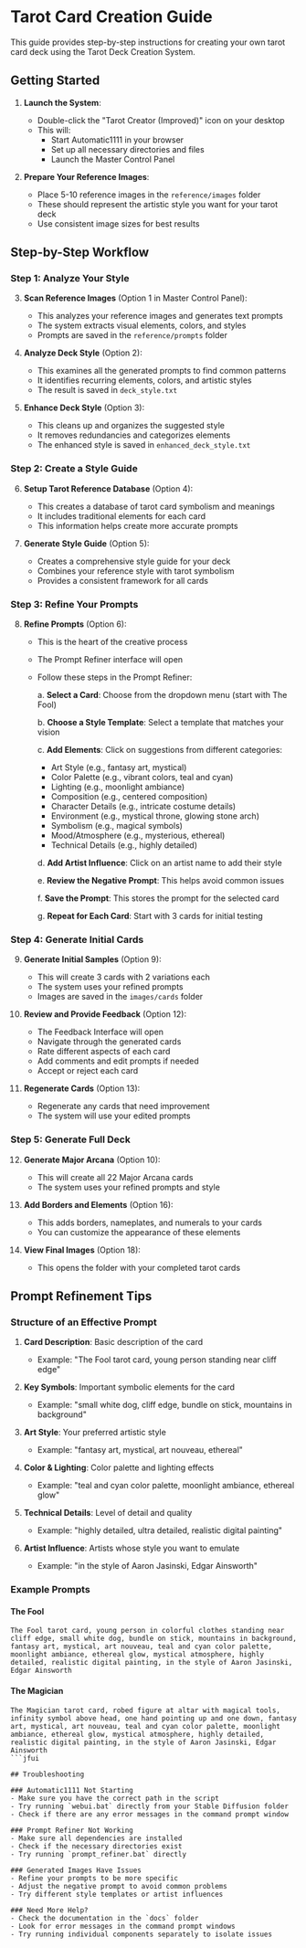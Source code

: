 # Tarot Card Creation Guide

This guide provides step-by-step instructions for creating your own tarot card deck using the Tarot Deck Creation System.

## Getting Started

1. **Launch the System**:
   - Double-click the "Tarot Creator (Improved)" icon on your desktop
   - This will:
     - Start Automatic1111 in your browser
     - Set up all necessary directories and files
     - Launch the Master Control Panel

2. **Prepare Your Reference Images**:
   - Place 5-10 reference images in the `reference/images` folder
   - These should represent the artistic style you want for your tarot deck
   - Use consistent image sizes for best results

## Step-by-Step Workflow

### Step 1: Analyze Your Style

3. **Scan Reference Images** (Option 1 in Master Control Panel):
   - This analyzes your reference images and generates text prompts
   - The system extracts visual elements, colors, and styles
   - Prompts are saved in the `reference/prompts` folder

4. **Analyze Deck Style** (Option 2):
   - This examines all the generated prompts to find common patterns
   - It identifies recurring elements, colors, and artistic styles
   - The result is saved in `deck_style.txt`

5. **Enhance Deck Style** (Option 3):
   - This cleans up and organizes the suggested style
   - It removes redundancies and categorizes elements
   - The enhanced style is saved in `enhanced_deck_style.txt`

### Step 2: Create a Style Guide

6. **Setup Tarot Reference Database** (Option 4):
   - This creates a database of tarot card symbolism and meanings
   - It includes traditional elements for each card
   - This information helps create more accurate prompts

7. **Generate Style Guide** (Option 5):
   - Creates a comprehensive style guide for your deck
   - Combines your reference style with tarot symbolism
   - Provides a consistent framework for all cards

### Step 3: Refine Your Prompts

8. **Refine Prompts** (Option 6):
   - This is the heart of the creative process
   - The Prompt Refiner interface will open
   - Follow these steps in the Prompt Refiner:

     a. **Select a Card**: Choose from the dropdown menu (start with The Fool)

     b. **Choose a Style Template**: Select a template that matches your vision

     c. **Add Elements**: Click on suggestions from different categories:
        - Art Style (e.g., fantasy art, mystical)
        - Color Palette (e.g., vibrant colors, teal and cyan)
        - Lighting (e.g., moonlight ambiance)
        - Composition (e.g., centered composition)
        - Character Details (e.g., intricate costume details)
        - Environment (e.g., mystical throne, glowing stone arch)
        - Symbolism (e.g., magical symbols)
        - Mood/Atmosphere (e.g., mysterious, ethereal)
        - Technical Details (e.g., highly detailed)

     d. **Add Artist Influence**: Click on an artist name to add their style

     e. **Review the Negative Prompt**: This helps avoid common issues

     f. **Save the Prompt**: This stores the prompt for the selected card

     g. **Repeat for Each Card**: Start with 3 cards for initial testing

### Step 4: Generate Initial Cards

9. **Generate Initial Samples** (Option 9):
   - This will create 3 cards with 2 variations each
   - The system uses your refined prompts
   - Images are saved in the `images/cards` folder

10. **Review and Provide Feedback** (Option 12):
    - The Feedback Interface will open
    - Navigate through the generated cards
    - Rate different aspects of each card
    - Add comments and edit prompts if needed
    - Accept or reject each card

11. **Regenerate Cards** (Option 13):
    - Regenerate any cards that need improvement
    - The system will use your edited prompts

### Step 5: Generate Full Deck

12. **Generate Major Arcana** (Option 10):
    - This will create all 22 Major Arcana cards
    - The system uses your refined prompts and style

13. **Add Borders and Elements** (Option 16):
    - This adds borders, nameplates, and numerals to your cards
    - You can customize the appearance of these elements

14. **View Final Images** (Option 18):
    - This opens the folder with your completed tarot cards

## Prompt Refinement Tips

### Structure of an Effective Prompt

1. **Card Description**: Basic description of the card
   - Example: "The Fool tarot card, young person standing near cliff edge"

2. **Key Symbols**: Important symbolic elements for the card
   - Example: "small white dog, cliff edge, bundle on stick, mountains in background"

3. **Art Style**: Your preferred artistic style
   - Example: "fantasy art, mystical, art nouveau, ethereal"

4. **Color & Lighting**: Color palette and lighting effects
   - Example: "teal and cyan color palette, moonlight ambiance, ethereal glow"

5. **Technical Details**: Level of detail and quality
   - Example: "highly detailed, ultra detailed, realistic digital painting"

6. **Artist Influence**: Artists whose style you want to emulate
   - Example: "in the style of Aaron Jasinski, Edgar Ainsworth"

### Example Prompts

#### The Fool

```
The Fool tarot card, young person in colorful clothes standing near cliff edge, small white dog, bundle on stick, mountains in background, fantasy art, mystical, art nouveau, teal and cyan color palette, moonlight ambiance, ethereal glow, mystical atmosphere, highly detailed, realistic digital painting, in the style of Aaron Jasinski, Edgar Ainsworth
```

#### The Magician

```
The Magician tarot card, robed figure at altar with magical tools, infinity symbol above head, one hand pointing up and one down, fantasy art, mystical, art nouveau, teal and cyan color palette, moonlight ambiance, ethereal glow, mystical atmosphere, highly detailed, realistic digital painting, in the style of Aaron Jasinski, Edgar Ainsworth
```jfui

## Troubleshooting

### Automatic1111 Not Starting
- Make sure you have the correct path in the script
- Try running `webui.bat` directly from your Stable Diffusion folder
- Check if there are any error messages in the command prompt window

### Prompt Refiner Not Working
- Make sure all dependencies are installed
- Check if the necessary directories exist
- Try running `prompt_refiner.bat` directly

### Generated Images Have Issues
- Refine your prompts to be more specific
- Adjust the negative prompt to avoid common problems
- Try different style templates or artist influences

### Need More Help?
- Check the documentation in the `docs` folder
- Look for error messages in the command prompt windows
- Try running individual components separately to isolate issues
